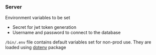 ### Server

Environment variables to be set

- Secret for jwt token generation
- Username and password to connect to the database

`/bin/.env` file contains default variables set for non-prod use. They are loaded using [dotenv](https://www.npmjs.com/package/dotenv) package